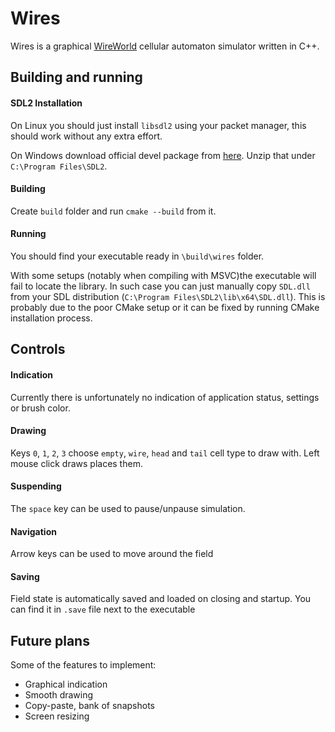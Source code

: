 # Wires

Wires is a graphical [WireWorld](https://en.wikipedia.org/wiki/Wireworld) cellular automaton simulator written in C++.

## Building and running

#### SDL2 Installation

On Linux you should just install `libsdl2` using your packet manager, this should work without any extra effort.

On Windows download official devel package from [here](https://github.com/libsdl-org/SDL/releases/). Unzip that under `C:\Program Files\SDL2`.

#### Building 

Create `build` folder and run `cmake --build` from it.

#### Running

You should find your executable ready in `\build\wires` folder.

With some setups (notably when compiling with MSVC)the executable will fail to locate the library. In such case you can just manually copy `SDL.dll` from your SDL distribution (`C:\Program Files\SDL2\lib\x64\SDL.dll`). This is probably due to the poor CMake setup or it can be fixed by running CMake installation process.

## Controls


#### Indication

Currently there is  unfortunately no indication of application status, settings or brush color.

#### Drawing

Keys `0`, `1`, `2`, `3` choose `empty`, `wire`, `head` and `tail` cell type to draw with. Left mouse click draws places them.

#### Suspending

The `space` key can be used to pause/unpause simulation.

#### Navigation

Arrow keys can be used to move around the field

#### Saving

Field state is automatically saved and loaded on closing and startup. You can find it in `.save` file next to the executable

## Future plans


Some of the features to implement:

- Graphical indication
- Smooth drawing
- Copy-paste, bank of snapshots
- Screen resizing
